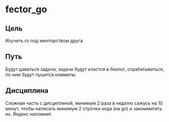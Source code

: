 # fector_go

## Цель
Изучить го под менторством друга

## Путь
Будут даваться задачи, задачи будут кластся в беклог, отрабатываться, по ним будут пушится коммиты.

## Дисциплина

Сложная часть с дисциплиной, минимум 2 раза в неделю сажусь на 10 минут, чтобы написать минимум 2 строчки кода (на go) и закоммитить их. Яндекс напомнит.
